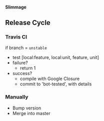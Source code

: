 #### Slimmage
## Release Cycle

### Travis CI
if branch = `unstable`
  - test [local:feature, local:unit, feature, unit]
  - failure?
    - return 1
  - success?
    - compile with Google Closure
    - commit to 'bot-tested', with details
        
### Manually
- Bump version
- Merge into master
